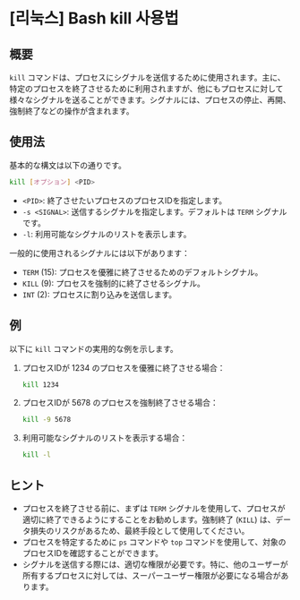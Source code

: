 # [리눅스] Bash kill 사용법

## 概要
`kill` コマンドは、プロセスにシグナルを送信するために使用されます。主に、特定のプロセスを終了させるために利用されますが、他にもプロセスに対して様々なシグナルを送ることができます。シグナルには、プロセスの停止、再開、強制終了などの操作が含まれます。

## 使用法
基本的な構文は以下の通りです。

```bash
kill [オプション] <PID>
```

- `<PID>`: 終了させたいプロセスのプロセスIDを指定します。
- `-s <SIGNAL>`: 送信するシグナルを指定します。デフォルトは `TERM` シグナルです。
- `-l`: 利用可能なシグナルのリストを表示します。

一般的に使用されるシグナルには以下があります：
- `TERM` (15): プロセスを優雅に終了させるためのデフォルトシグナル。
- `KILL` (9): プロセスを強制的に終了させるシグナル。
- `INT` (2): プロセスに割り込みを送信します。

## 例
以下に `kill` コマンドの実用的な例を示します。

1. プロセスIDが 1234 のプロセスを優雅に終了させる場合：

   ```bash
   kill 1234
   ```

2. プロセスIDが 5678 のプロセスを強制終了させる場合：

   ```bash
   kill -9 5678
   ```

3. 利用可能なシグナルのリストを表示する場合：

   ```bash
   kill -l
   ```

## ヒント
- プロセスを終了させる前に、まずは `TERM` シグナルを使用して、プロセスが適切に終了できるようにすることをお勧めします。強制終了 (`KILL`) は、データ損失のリスクがあるため、最終手段として使用してください。
- プロセスを特定するために `ps` コマンドや `top` コマンドを使用して、対象のプロセスIDを確認することができます。
- シグナルを送信する際には、適切な権限が必要です。特に、他のユーザーが所有するプロセスに対しては、スーパーユーザー権限が必要になる場合があります。